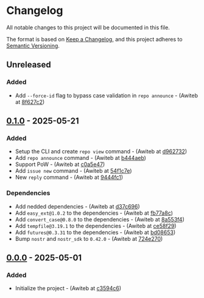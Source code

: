 # Changelog

All notable changes to this project will be documented in this file.

The format is based on [Keep a Changelog](https://keepachangelog.com/en/1.0.0/),
and this project adheres to [Semantic Versioning](https://semver.org/spec/v2.0.0.html).

## Unreleased

### Added

- Add `--force-id` flag to bypass case validation in `repo announce` - (Awiteb at [8f627c2](https://git.4rs.nl/awiteb/n34.git/commit/?id=8f627c2704e31538074f06b8300b1a118eb6f21d))

## [0.1.0] - 2025-05-21

### Added

- Setup the CLI and create `repo view` command - (Awiteb at [d962732](https://git.4rs.nl/awiteb/n34.git/commit/?id=d962732e5251b3af81b6d12327e258b49e3e603e))
- Add `repo announce` command - (Awiteb at [b444aeb](https://git.4rs.nl/awiteb/n34.git/commit/?id=b444aeba0ac6d19cb32715fb70c7dc1da297f8e9))
- Support PoW - (Awiteb at [c0a5e47](https://git.4rs.nl/awiteb/n34.git/commit/?id=c0a5e4779385024c8b65ae7626081a54ccbcb5b7))
- Add `issue new` command - (Awiteb at [54f1c7e](https://git.4rs.nl/awiteb/n34.git/commit/?id=54f1c7e0e68670926a99993651db6f4e15087250))
- New `reply` command - (Awiteb at [9444fc1](https://git.4rs.nl/awiteb/n34.git/commit/?id=9444fc1a8c75dcfb9f74be5e7ea7df6759a5ce6c))

### Dependencies

- Add nedded dependencies - (Awiteb at [d37c696](https://git.4rs.nl/awiteb/n34.git/commit/?id=d37c6964f7111097550a04d25768085d4c6694d6))
- Add `easy_ext@1.0.2` to the dependencies - (Awiteb at [fb77a8c](https://git.4rs.nl/awiteb/n34.git/commit/?id=fb77a8ca141e885f351ef671680dbc3f54229303))
- Add `convert_case@0.8.0` to the dependencies - (Awiteb at [8a553f4](https://git.4rs.nl/awiteb/n34.git/commit/?id=8a553f4de85891c40965a9100f2853034919b6c8))
- Add `tempfile@3.19.1` to the dependencies - (Awiteb at [ce58f29](https://git.4rs.nl/awiteb/n34.git/commit/?id=ce58f2902246637c8ebd8b66d14cbdf958c09543))
- Add `futures@0.3.31` to the dependencies - (Awiteb at [bd08653](https://git.4rs.nl/awiteb/n34.git/commit/?id=bd086538fdeed1b39d3d8a355fc453722ab04bc2))
- Bump `nostr` and `nostr_sdk` to `0.42.0` - (Awiteb at [724e270](https://git.4rs.nl/awiteb/n34.git/commit/?id=724e2707c69fc8ac16f05331970919439619346e))

## [0.0.0] - 2025-05-01

### Added

- Initialize the project - (Awiteb at [c3594c6](https://git.4rs.nl/awiteb/n34.git/commit/?id=c3594c64671f622386a6dab12cb97b9f44c1611e))

[0.1.0]: https://git.4rs.nl/awiteb/n34.git/tag/?h=v0.1.0
[0.0.0]: https://git.4rs.nl/awiteb/n34.git/tag/?h=v0.0.0

<!-- generated by git-cliff -->
